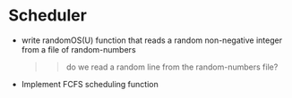 # Scheduler

- write randomOS(U) function that reads a random non-negative integer from a file of random-numbers 
    >> do we read a random line from the random-numbers file?
    

- Implement FCFS scheduling function 
    